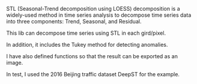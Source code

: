 STL (Seasonal-Trend decomposition using LOESS) decomposition is a widely-used method in time series analysis to decompose time series data into three components: Trend, Seasonal, and Residual.

This lib can decompose time series using STL in each gird/pixel.

In addition, it includes the Tukey method for detecting anomalies.

I have also defined functions so that the result can be exported as an image.

In test, I used the 2016 Beijing traffic dataset DeepST for the example.
